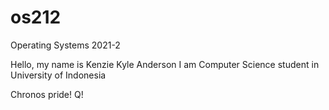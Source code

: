 # os212
Operating Systems 2021-2

Hello, my name is Kenzie Kyle Anderson
I am Computer Science student in University of Indonesia

Chronos pride!
Q!
